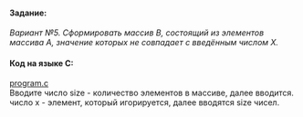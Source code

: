 #### Задание:
*Вариант №5. Сформировать массив B, состоящий из элементов массива А, значение которых не совпадает с введённым числом X.*   



#### Код на языке С:
[program.c](https://github.com/1rlan/csaihw/blob/master/homework%20%E2%84%961/program.c)  
Вводите число size - количество элементов в массиве, далее вводится. число x - элемент, который игорируется, далее вводятся size чисел.

